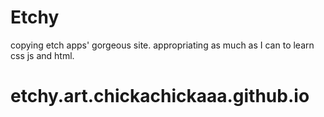 # Etchy
copying etch apps' gorgeous site. appropriating as much as I can to learn css js and html. 
# etchy.art.chickachickaaa.github.io
